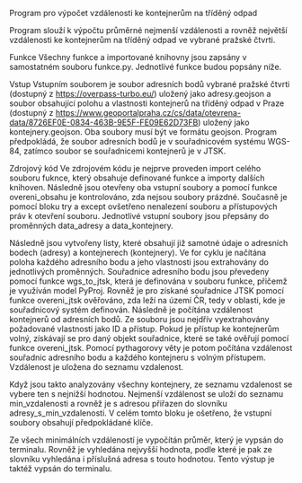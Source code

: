 Program pro výpočet vzdálenosti ke kontejnerům na tříděný odpad

Program slouží k výpočtu průměrné nejmenší vzdálenosti a rovněž největší vzdálenosti 
ke kontejnerům na tříděný odpad ve vybrané pražské čtvrti.

Funkce
Všechny funkce a importované knihovny jsou zapsány v samostatném souboru funkce.py. 
Jednotlivé funkce budou popsány níže.

Vstup
Vstupním souborem je soubor adresních bodů vybrané pražské čtvrti (dostupný z https://overpass-turbo.eu/)
uložený jako adresy.geojson a soubor obsahující polohu a vlastnosti kontejnerů na tříděný odpad v Praze 
(dostupný z https://www.geoportalpraha.cz/cs/data/otevrena-data/8726EF0E-0834-463B-9E5F-FE09E62D73FB) 
uložený jako kontejnery.geojson. Oba soubory musí být ve formátu geojson. 
Program předpokládá, že soubor adresních bodů je v souřadnicovém systému WGS-84, zatímco soubor 
se souřadnicemi kontejnerů je v JTSK.

Zdrojový kód
Ve zdrojovém kódu je nejprve proveden import celého souboru fuknce, který obsahuje definované funkce a 
importy dalších knihoven. Následně jsou otevřeny oba vstupní soubory a pomocí funkce overeni_obsahu 
je kontrolováno, zda nejsou soubory prázdné. Současně je pomocí bloku try a except ovšetřeno nenalezení 
souboru a přístupových práv k otevření souboru. Jednotlivé vstupní soubory jsou přepsány do proměnných 
data_adresy a data_kontejnery. 

Následně jsou vytvořeny listy, které obsahují již samotné údaje o adresních bodech (adresy) a kontejnerech
(kontejnery). Ve for cyklu je načítána poloha každého adresního bodu a jeho vlastnosti jsou extrahovány 
do jednotlivých proměnných. Souřadnice adresního bodu jsou převedeny pomocí funkce wgs_to_jtsk, která je 
definována v souboru funkce, přičemž je využíván model PyProj. Rovněž je pro získané souřadnice JTSK pomocí funkce overeni_jtsk ověřováno, zda leží na území ČR, tedy v oblasti, kde je souřadnicový systém definován. 
Následně je počítána vzdálenost kontejnerů od adresních bodů. Ze souboru jsou nejdřív vyextrahovány 
požadované vlastnosti jako ID a přístup. Pokud je přístup ke kontejnerům volný, získávají se pro daný
objekt souřadnice, které se také ověřují pomocí funkce overeni_jtsk. Pomocí pythagorovy věty je potom
počítána vzdálenost souřadnic adresního bodu a každého kontejneru s volným přístupem. Vzdálenost je uložena do seznamu vzdalenost. 

Když jsou takto analyzovány všechny kontejnery, ze seznamu vzdalenost se vybere ten s nejnižší hodnotou.
Nejmenší vzdálenost se uloží do seznamu min_vzdalenosti a rovněž je s adresou přiřazen do slovníku 
adresy_s_min_vzdalenosti. V celém tomto bloku je ošetřeno, že vstupní soubory obsahují předpokládané klíče.

Ze všech minimálních vzdáleností je vypočítán průměr, který je vypsán do terminalu. 
Rovněž je vyhledána nejvyšší hodnota, podle které je pak ze slovníku vyhledána i příslušná adresa 
s touto hodnotou. Tento výstup je taktéž vypsán do terminalu. 






